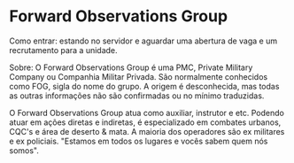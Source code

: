 # Forward Observations Group #


Como entrar:  estando no servidor e aguardar uma abertura de vaga e um recrutamento para a unidade.

Sobre: O Forward Observations Group é uma PMC, Private Military Company ou Companhia Militar Privada. São normalmente conhecidos como FOG, sigla do nome do grupo. A origem é desconhecida, mas todas as outras informações não são confirmadas ou no mínimo traduzidas.

O Forward Observations Group atua como auxiliar, instrutor e etc. Podendo atuar em ações diretas e indiretas, é especializado em combates urbanos, CQC's e área de deserto & mata. A maioria dos operadores são ex militares e ex policiais. "Estamos em todos os lugares e vocês sabem quem nós somos".